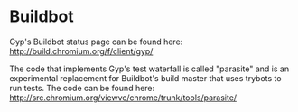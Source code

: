 # Buildbot

Gyp's Buildbot status page can be found here:
http://build.chromium.org/f/client/gyp/

The code that implements Gyp's test waterfall is called "parasite" and is an
experimental replacement for Buildbot's build master that uses trybots to run
tests.  The code can be found here:
http://src.chromium.org/viewvc/chrome/trunk/tools/parasite/
